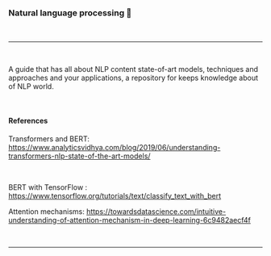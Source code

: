 ### Natural language processing 📄
<br>
<hr>
<br>


A guide that has all about NLP content state-of-art models, techniques and approaches and your applications, a repository for keeps knowledge about of NLP world.






<br>

#### References 

Transformers and BERT: https://www.analyticsvidhya.com/blog/2019/06/understanding-transformers-nlp-state-of-the-art-models/

<br>

BERT with TensorFlow : https://www.tensorflow.org/tutorials/text/classify_text_with_bert


Attention mechanisms: https://towardsdatascience.com/intuitive-understanding-of-attention-mechanism-in-deep-learning-6c9482aecf4f


<br>
<hr>
<br>


